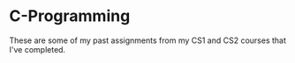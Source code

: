 # C-Programming

These are some of my past assignments from my CS1 and CS2 courses that I've completed. 
